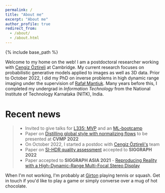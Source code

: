 ```yaml
---
permalink: /
title: "About me"
excerpt: "About me"
author_profile: true
redirect_from: 
  - /about/
  - /about.html
---
```


{% include base_path %}

Welcome to my home on the web! I am a postdoctoral researcher working with <a href="https://www.cl.cam.ac.uk/~aco41/" target="_blank">Cengiz Öztireli</a> at Cambridge. My current research focuses on probabilistic generative models applied to images as well as 3D data. Prior to October 2022, I did my PhD on inverse problems in high dynamic range imaging under the supervision of <a href="https://www.cl.cam.ac.uk/~rkm38/" target="_blank">Rafał Mantiuk</a>. Many years before this, I completed my undergrad in *Information Technology* from the National Institute of Technology Karnataka (NITK), India.

# Recent news
> * Invited to give talks for [L335: MVP](http://localhost:4000/talks/2022-11-09-mvp) and an [ML-bootcamp](http://localhost:4000/talks/2022-10-26-ml-bootcamp)
> * Paper on <a href="https://arxiv.org/abs/2209.15165" target="_blank">Distilling global style with normalizing flows</a> to be presented at **CVMP 2022**
> * On October 2022, I started a postdoc with <a href="https://www.cl.cam.ac.uk/~aco41/" target="_blank">Cengiz Öztireli's</a> team
> * Paper on <a href="https://www.cl.cam.ac.uk/research/rainbow/projects/sihdr_benchmark/" target="_blank">SI-HDR quality assessment</a> accepted to **SIGGRAPH 2022**
> * Paper accepted to **SIGGRAPH ASIA 2021** - <a href="https://www.cl.cam.ac.uk/research/rainbow/projects/hdrmfs/" target="_blank">Reproducing Reality with a High-Dynamic-Range Multi-Focal Stereo Display</a>

When I'm not working, I'm probably at <a href="https://www.girton.cam.ac.uk/" target="_blank">Girton</a> playing tennis or squash. Get in touch if you'd like to play a game or simply converse over a mug of hot chocolate.
